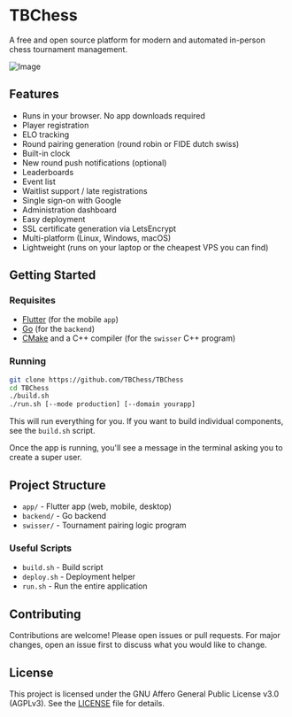 # TBChess

A free and open source platform for modern and automated in-person chess tournament management.

![Image](https://github.com/user-attachments/assets/142f8036-9a7a-4293-8467-48107ec8bf84)

## Features

* Runs in your browser. No app downloads required
* Player registration
* ELO tracking
* Round pairing generation (round robin or FIDE dutch swiss)
* Built-in clock
* New round push notifications (optional)
* Leaderboards
* Event list
* Waitlist support / late registrations
* Single sign-on with Google
* Administration dashboard
* Easy deployment
* SSL certificate generation via LetsEncrypt
* Multi-platform (Linux, Windows, macOS)
* Lightweight (runs on your laptop or the cheapest VPS you can find)

## Getting Started

### Requisites

- [Flutter](https://flutter.dev/docs/get-started/install) (for the mobile `app`)
- [Go](https://go.dev/doc/install) (for the `backend`)
- [CMake](https://cmake.org/download/) and a C++ compiler (for the `swisser` C++ program)

### Running

```bash
git clone https://github.com/TBChess/TBChess
cd TBChess
./build.sh
./run.sh [--mode production] [--domain yourapp]
```

This will run everything for you. If you want to build individual components, see the `build.sh` script.

Once the app is running, you'll see a message in the terminal asking you to create a super user.

## Project Structure

- `app/` - Flutter app (web, mobile, desktop)
- `backend/` - Go backend
- `swisser/` - Tournament pairing logic program

### Useful Scripts

- `build.sh` - Build script
- `deploy.sh` - Deployment helper
- `run.sh` - Run the entire application

## Contributing

Contributions are welcome! Please open issues or pull requests. For major changes, open an issue first to discuss what you would like to change.

## License

This project is licensed under the GNU Affero General Public License v3.0 (AGPLv3). See the [LICENSE](LICENSE) file for details.
